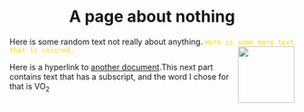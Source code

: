   <h1 align="center">A page about nothing</h1>
  Here is some random text not really about anything. <code style="color : gold">Here is some more text that is colored,</code>

  <img align="right" width="100" height="100" src="https://hatrabbits.com/wp-content/uploads/2017/01/random.jpg">

Here is a hyperlink to [another document](readme.md).This next part contains text that has a subscript, and the word I chose for that is VO<sub>2</sub>
